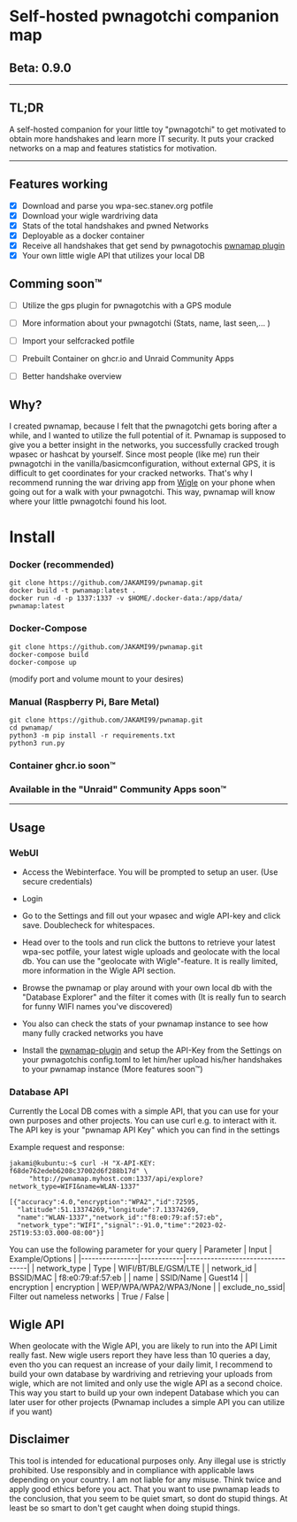 # Self-hosted pwnagotchi companion map

## Beta: 0.9.0
---

## TL;DR
A self-hosted companion for your little toy "pwnagotchi" to get motivated to obtain more handshakes and learn more IT security. It puts your cracked networks on a map and features statistics for motivation.


---
## Features working
- [x] Download and parse you wpa-sec.stanev.org potfile
- [x] Download your wigle wardriving data
- [x] Stats of the total handshakes and pwned Networks
- [x] Deployable as a docker container
- [x] Receive all handshakes that get send by pwnagotochis [pwnamap plugin](https://github.com/JAKAMI99/pwnamap-plugin)
- [x] Your own little wigle API that utilizes your local DB

## Comming soon™
- [ ] Utilize the gps plugin for pwnagotchis with a GPS module
- [ ] More information about your pwnagotchi (Stats, name, last seen,... )
- [ ] Import your selfcracked potfile
- [ ] Prebuilt Container on ghcr.io and Unraid Community Apps
- [ ] Better handshake overview



## Why?
I created pwnamap, because I felt that the pwnagotchi gets boring after a while, and I wanted to utilize the full potential of it.
Pwnamap is supposed to give you a better insight in the networks, you successfully cracked trough wpasec or hashcat by yourself.
Since most people (like me) run their pwnagotchi in the vanilla/basicmconfiguration, without external GPS, it is difficult to get coordinates for your cracked networks.
That's why I recommend running the war driving app from [Wigle](https://wigle.net/tools) on your phone when going out for a walk with your pwnagotchi. This way, pwnamap will know where your little pwnagotchi found his loot.


# Install

### Docker  (recommended) 
```
git clone https://github.com/JAKAMI99/pwnamap.git
docker build -t pwnamap:latest .
docker run -d -p 1337:1337 -v $HOME/.docker-data:/app/data/ pwnamap:latest
```
### Docker-Compose
```
git clone https://github.com/JAKAMI99/pwnamap.git
docker-compose build
docker-compose up
```
(modify port and volume mount to your desires)
### Manual (Raspberry Pi, Bare Metal)
```
git clone https://github.com/JAKAMI99/pwnamap.git
cd pwnamap/
python3 -m pip install -r requirements.txt
python3 run.py
```
### Container ghcr.io soon™
### Available in the "Unraid" Community Apps soon™

---
## Usage

### WebUI
- Access the Webinterface.
You will be prompted to setup an user. (Use secure credentials)

- Login

- Go to the Settings and fill out your wpasec and wigle API-key and click save. Doublecheck for whitespaces.

- Head over to the tools and run click the buttons to retrieve your latest wpa-sec potfile, your latest wigle uploads and geolocate with the local db.
You can use the "geolocate with Wigle"-feature. It is really limited, more information in the Wigle API section.

- Browse the pwnamap or play around with your own local db with the "Database Explorer" and the filter it comes with (It is really fun to search for funny WIFI names you've discovered) 

- You also can check the stats of your pwnamap instance to see how many fully cracked networks you have 

- Install the [pwnamap-plugin](https://github.com/JAKAMI99/pwnamap-plugin) and setup the API-Key from the Settings on your pwnagotchis config.toml to let him/her upload his/her handshakes to your pwnamap instance (More features soon™)

### Database API

Currently the Local DB comes with a simple API, that you can use for your own purposes and other projects.
You can use curl e.g. to interact with it. The API key is your "pwnamap API Key" which you can find in the settings

Example request and response:

```
jakami@kubuntu:~$ curl -H "X-API-KEY: f68de762edeb6208c37002d6f288b17d" \
     "http://pwnamap.myhost.com:1337/api/explore?network_type=WIFI&name=WLAN-1337"

[{"accuracy":4.0,"encryption":"WPA2","id":72595,
  "latitude":51.13374269,"longitude":7.13374269,
  "name":"WLAN-1337","network_id":"f8:e0:79:af:57:eb",
  "network_type":"WIFI","signal":-91.0,"time":"2023-02-25T19:53:03.000-08:00"}]
```
You can use the following parameter for your query
| Parameter      | Input      |  Example/Options                |
|----------------|------------|---------------------------------|
| network_type   | Type       | WIFI/BT/BLE/GSM/LTE             |
| network_id     | BSSID/MAC  | f8:e0:79:af:57:eb               |
| name           | SSID/Name  | Guest14                         |
| encryption     | encryption | WEP/WPA/WPA2/WPA3/None          |
| exclude_no_ssid| Filter out nameless networks | True / False  |


## Wigle API
When geolocate with the Wigle API, you are likely to run into the API Limit really fast.
New wigle users report they have less than 10 queries a day, even tho you can request an increase of your daily limit, I recommend to build your own database by wardriving and retrieving your uploads from wigle, which are not limited and only use the wigle API as a second choice.
This way you start to build up your own indepent Database which you can later user for other projects (Pwnamap includes a simple API you can utilize if you want)




## Disclaimer
This tool is intended for educational purposes only. Any illegal use is strictly prohibited. Use responsibly and in compliance with applicable laws depending on your country. I am not liable for any misuse. Think twice and apply good ethics before you act. That you want to use pwnamap leads to the conclusion, that you seem to be quiet smart, so dont do stupid things. At least be so smart to don't get caught when doing stupid things.